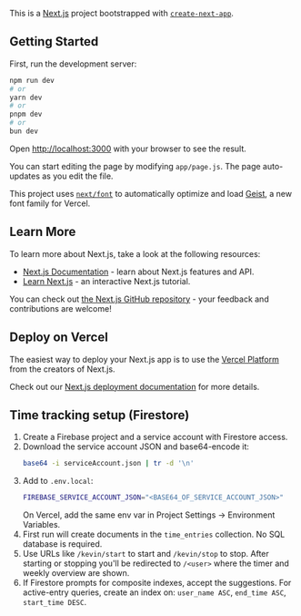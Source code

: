 This is a [Next.js](https://nextjs.org) project bootstrapped with [`create-next-app`](https://github.com/vercel/next.js/tree/canary/packages/create-next-app).

## Getting Started

First, run the development server:

```bash
npm run dev
# or
yarn dev
# or
pnpm dev
# or
bun dev
```

Open [http://localhost:3000](http://localhost:3000) with your browser to see the result.

You can start editing the page by modifying `app/page.js`. The page auto-updates as you edit the file.

This project uses [`next/font`](https://nextjs.org/docs/app/building-your-application/optimizing/fonts) to automatically optimize and load [Geist](https://vercel.com/font), a new font family for Vercel.

## Learn More

To learn more about Next.js, take a look at the following resources:

- [Next.js Documentation](https://nextjs.org/docs) - learn about Next.js features and API.
- [Learn Next.js](https://nextjs.org/learn) - an interactive Next.js tutorial.

You can check out [the Next.js GitHub repository](https://github.com/vercel/next.js) - your feedback and contributions are welcome!

## Deploy on Vercel

The easiest way to deploy your Next.js app is to use the [Vercel Platform](https://vercel.com/new?utm_medium=default-template&filter=next.js&utm_source=create-next-app&utm_campaign=create-next-app-readme) from the creators of Next.js.

Check out our [Next.js deployment documentation](https://nextjs.org/docs/app/building-your-application/deploying) for more details.

## Time tracking setup (Firestore)

1. Create a Firebase project and a service account with Firestore access.
2. Download the service account JSON and base64-encode it:
   ```bash
   base64 -i serviceAccount.json | tr -d '\n'
   ```
3. Add to `.env.local`:
   ```bash
   FIREBASE_SERVICE_ACCOUNT_JSON="<BASE64_OF_SERVICE_ACCOUNT_JSON>"
   ```
   On Vercel, add the same env var in Project Settings → Environment Variables.
4. First run will create documents in the `time_entries` collection. No SQL database is required.
5. Use URLs like `/kevin/start` to start and `/kevin/stop` to stop. After starting or stopping you'll be redirected to `/<user>` where the timer and weekly overview are shown.
6. If Firestore prompts for composite indexes, accept the suggestions. For active-entry queries, create an index on: `user_name ASC`, `end_time ASC`, `start_time DESC`.

